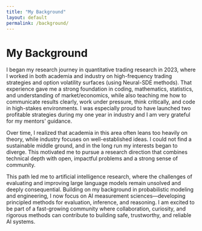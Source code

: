 ```yaml
---
title: "My Background"
layout: default
permalink: /background/
---
```


# My Background

I began my research journey in quantitative trading research in 2023, where I worked in both academia and industry on high-frequency trading strategies and option volatility surfaces (using Neural-SDE methods). That experience gave me a strong foundation in coding, mathematics, statistics, and understanding of market/economics, while also teaching me how to communicate results clearly, work under pressure, think critically, and code in high-stakes environments. I was especially proud to have launched two profitable strategies during my one year in industry and I am very grateful for my mentors' guidance.  

Over time, I realized that academia in this area often leans too heavily on theory, while industry focuses on well-established ideas. I could not find a sustainable middle ground, and in the long run my interests began to diverge. This motivated me to pursue a research direction that combines technical depth with open, impactful problems and a strong sense of community.  

This path led me to artificial intelligence research, where the challenges of evaluating and improving large language models remain unsolved and deeply consequential. Building on my background in probabilistic modeling and engineering, I now focus on AI measurement sciences—developing principled methods for evaluation, inference, and reasoning. I am excited to be part of a fast-growing community where collaboration, curiosity, and rigorous methods can contribute to building safe, trustworthy, and reliable AI systems.
